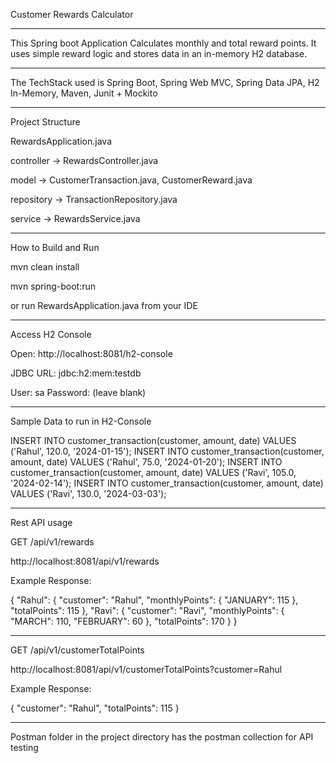 Customer Rewards Calculator
********************

This Spring boot Application Calculates monthly and total reward points. It uses simple reward logic and stores data in an in-memory H2 database.


********************


The TechStack used is Spring Boot, Spring Web MVC, Spring Data JPA, H2 In-Memory, Maven, Junit + Mockito

**********************


Project Structure

RewardsApplication.java

controller -> RewardsController.java

model -> CustomerTransaction.java, CustomerReward.java

repository -> TransactionRepository.java

service -> RewardsService.java


*************************

How to Build and Run

mvn clean install

mvn spring-boot:run

or run RewardsApplication.java from your IDE

**************************

Access H2 Console

Open: http://localhost:8081/h2-console

JDBC URL: jdbc:h2:mem:testdb

User: sa
Password: (leave blank)


******************************
Sample Data to run in H2-Console


INSERT INTO customer_transaction(customer, amount, date) VALUES ('Rahul', 120.0, '2024-01-15');
INSERT INTO customer_transaction(customer, amount, date) VALUES ('Rahul', 75.0, '2024-01-20');
INSERT INTO customer_transaction(customer, amount, date) VALUES ('Ravi', 105.0, '2024-02-14');
INSERT INTO customer_transaction(customer, amount, date) VALUES ('Ravi', 130.0, '2024-03-03');



*********************************

Rest API usage

GET /api/v1/rewards


http://localhost:8081/api/v1/rewards


Example Response:

{
    "Rahul": {
        "customer": "Rahul",
        "monthlyPoints": {
            "JANUARY": 115
        },
        "totalPoints": 115
    },
    "Ravi": {
        "customer": "Ravi",
        "monthlyPoints": {
            "MARCH": 110,
            "FEBRUARY": 60
        },
        "totalPoints": 170
    }
}



**************************
GET /api/v1/customerTotalPoints

http://localhost:8081/api/v1/customerTotalPoints?customer=Rahul

Example Response:

{
    "customer": "Rahul",
    "totalPoints": 115
}

*********************************************
Postman folder in the project directory has the postman collection for API testing







